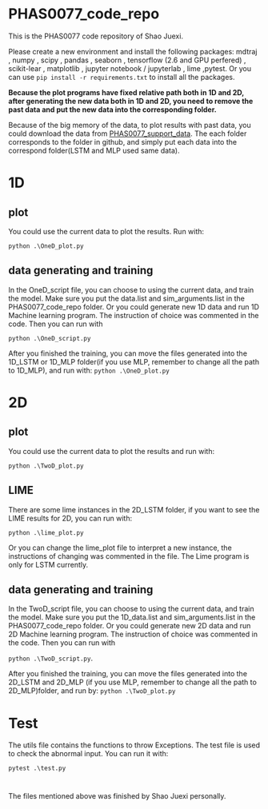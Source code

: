 # PHAS0077_code_repo
This is the PHAS0077 code repository of Shao Juexi.

Please create a new environment and install the following packages:
mdtraj
, numpy
, scipy
, pandas
, seaborn
, tensorflow (2.6 and GPU perfered)
, scikit-lear
, matplotlib
, jupyter notebook / jupyterlab
, lime
,pytest.
Or you can use `pip install -r requirements.txt` to install all the packages.

**Because the plot programs have fixed relative path both in 1D and 2D, after generating the new data both in 1D and 2D, you need to remove the past data and put the new data into the corresponding folder.**

Because of the big memory of the data, to plot results with past data, you could download the data from [PHAS0077_support_data](https://www.dropbox.com/scl/fo/2or413mn5m7e7lqmoxipp/h?dl=0&rlkey=6fzfyihixvqq2po4zk0e2khnq). The each folder corresponds to the folder in github, and simply put each data into the correspond folder(LSTM and MLP used same data).

# 1D
## plot
You could use the current data to plot the results. Run with:

`python .\OneD_plot.py`

## data generating and training
In the OneD_script file, you can choose to using the current data, and train the model. Make sure you put the data.list and sim_arguments.list in the  PHAS0077_code_repo folder. Or you could generate new 1D data and run 1D Machine learning program. The instruction of choice was commented in the code.
Then you can run with

`python .\OneD_script.py`

After you finished the training, you can move the files generated into the 1D_LSTM or 1D_MLP folder(if you use MLP, remember to change all the path to 1D_MLP), and run with:
`python .\OneD_plot.py`

# 2D
## plot
You could use the current data to plot the results and run with:

`python .\TwoD_plot.py`

## LIME
There are some lime instances in the 2D_LSTM folder, if you want to see the LIME results for 2D,  you can run with:

`python .\lime_plot.py`

Or you can change the lime_plot file to interpret a new instance, the instructions of changing was commented in the file. The Lime program is only for LSTM currently.
## data generating and training
In the TwoD_script file, you can choose to using the current data, and train the model. Make sure you put the 1D_data.list and sim_arguments.list in the  PHAS0077_code_repo folder. Or you could generate new 2D data and run 2D Machine learning program. The instruction of choice was commented in the code.
Then you can run with

`python .\TwoD_script.py`.

After you finished the training, you can move the files generated into the 2D_LSTM and 2D_MLP (if you use MLP, remember to change all the path to 2D_MLP)folder, and run by:
`python .\TwoD_plot.py`

# Test
The utils file contains the functions to throw Exceptions.
The test file is used to check the abnormal input. You can run it with:

`pytest .\test.py`
#
The files mentioned above was finished by Shao Juexi personally.
